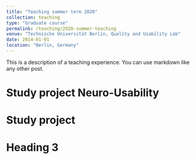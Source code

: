 ```yaml
---
title: "Teaching summer term 2020"
collection: teaching
type: "Graduate course"
permalink: /teaching/2020-summer-teaching
venue: "Technische Universität Berlin, Quality and Usability Lab"
date: 2014-01-01
location: "Berlin, Germany"
---
```


This is a description of a teaching experience. You can use markdown like any other post.

Study project Neuro-Usability
======

Study project 
======

Heading 3
======
